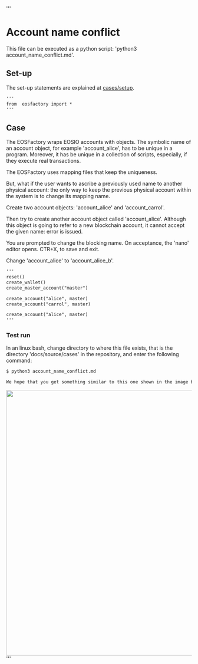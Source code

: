 '''
# Account name conflict

This file can be executed as a python script: 
'python3 account_name_conflict.md'.

## Set-up

The set-up statements are explained at <a href="setup.html">cases/setup</a>.

```md
'''
from  eosfactory import *
'''
```
## Case

The EOSFactory wraps EOSIO accounts with objects. The symbolic name of an 
account object, for example 'account_alice', has to be unique in a program. 
Moreover, it has be unique in a collection of scripts, especially, if they 
execute real transactions.

The EOSFactory uses mapping files that keep the uniqueness.

But, what if the user wants to ascribe a previously used name to another 
physical account: the only way to keep the previous physical account within the 
system is to change its mapping name.

Create two account objects: 'account_alice' and 'account_carrol'.

Then try to create another account object called 'account_alice'. Although
this object is going to refer to a new blockchain account, it cannot accept
the given name: error is issued.

You are prompted to change the blocking name. On acceptance, the 'nano' 
editor opens. CTR+X, to save and exit.

Change 'account_alice' to 'account_alice_b'.

```md
'''
reset() 
create_wallet()
create_master_account("master")

create_account("alice", master)
create_account("carrol", master)

create_account("alice", master)
'''
```

### Test run

In an linux bash, change directory to where this file exists, that is the 
directory 'docs/source/cases' in the repository, and enter the following 
command:

```md
$ python3 account_name_conflict.md
```
```md
We hope that you get something similar to this one shown in the image below.
```
<img src="account_name_conflict.png" 
    onerror="this.src='../../../source/cases/account_name_conflict.png'"   
    width="720px"/>
'''
